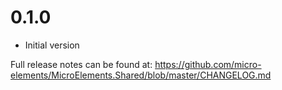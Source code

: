 # 0.1.0
- Initial version

Full release notes can be found at: https://github.com/micro-elements/MicroElements.Shared/blob/master/CHANGELOG.md
